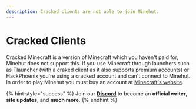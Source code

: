 ```yaml
---
description: Cracked clients are not able to join Minehut.
---
```


# Cracked Clients

Cracked Minecraft is a version of Minecraft which you haven't paid for, Minehut does not support this.
If you use Minecraft through launchers such as Tlauncher (with a craked client as it also supports premium accounts) or HackPhoenix you're using a cracked account and can't connect to Minehut. In order to play Minehut you must buy an account at [Minecraft's website](https://minecraft.net).

{% hint style="success" %}
Join our **[Discord](https://discord.gg/TYhH5bK)** to become an **official writer**, **site updates**, and **much more**.
{% endhint %}
